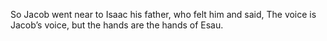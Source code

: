 So Jacob went near to Isaac his father, who felt him and said, The voice is Jacob’s voice, but the hands are the hands of Esau.
